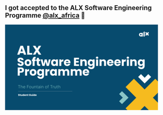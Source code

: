 ## I got accepted to the ALX Software Engineering Programme [@alx_africa](https://www.alxafrica.com/) :tada:

![image](alxse.png)
